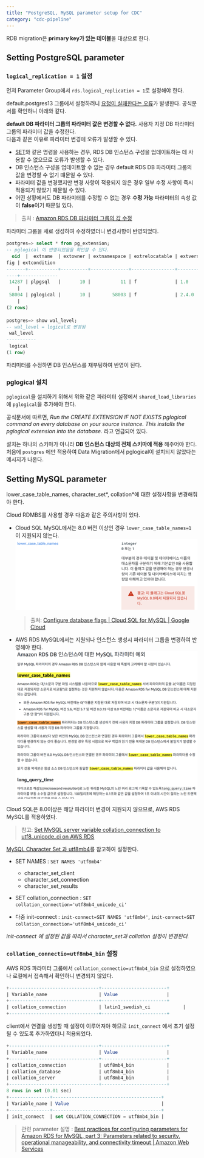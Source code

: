 ```yaml
---
title: "PostgreSQL, MySQL parameter setup for CDC"
category: "cdc-pipeline"
---
```


RDB migration은 **primary key가 있는 테이블**을 대상으로 한다. 

## Setting PostgreSQL parameter

### `logical_replication = 1` 설정
먼저 Parameter Group에서 `rds.logical_replication = 1`로 설정해야 한다.

default.postgres13 그룹에서 설정하려니 <u>요청이 실패한다는 오류</u>가 발생한다. 
공식문서를 확인하니 아래와 같다.

**default DB 파라미터 그룹의 파라미터 값은 변경할 수 없다.**  사용자 지정 DB 파라미터 그룹의 파라미터 값을 수정한다.   
다음과 같은 이유로 파라미터 변경에 오류가 발생할 수 있다.
- [SET](https://dev.mysql.com/doc/refman/5.7/en/set-statement.html)와 같은 명령을 사용하는 경우, RDS DB 인스턴스 구성을 업데이트하는 데 사용할 수 없으므로 오류가 발생할 수 있다.
- DB 인스턴스 구성을 업데이트할 수 없는 경우 default RDS DB 파라미터 그룹의 값을 변경할 수 없기 떄문일 수 있다.
- 파라미터 값을 변경했지만 변경 사항이 적용되지 않은 경우 일부 수정 사항이 즉시 적용되기 않았기 때문일 수 있다.
- 어떤 상황에서도 DB 파라미터를 수정할 수 없는 경우 **수정 가능** 파라미터의 속성 값이 **false**이기 때문일 있다.
> 출처 : [Amazon RDS DB 파라미터 그룹의 값 수정](https://aws.amazon.com/ko/premiumsupport/knowledge-center/rds-modify-parameter-group-values/)

파라미터 그룹을 새로 생성하여 수정하였더니 변경사항이 반영되었다.

```sql
postgres=> select * from pg_extension;
-- pglogical 이 반영되었음을 확인할 수 있다.
  oid  |  extname  | extowner | extnamespace | extrelocatable | extversion | extcon
fig | extcondition 
-------+-----------+----------+--------------+----------------+------------+-------
----+--------------
 14287 | plpgsql   |       10 |           11 | f              | 1.0        |       
    | 
 58004 | pglogical |       10 |        58003 | f              | 2.4.0      |       
    | 
(2 rows)

postgres=> show wal_level;
-- wal_level = logical로 변경됨
 wal_level 
-----------
 logical
(1 row)
```

파리미터를 수정하면 DB 인스턴스를 재부팅하여 반영이 된다.

### pglogical 설치
`pglogical`을 설치하기 위해서 위와 같은 파라미터 설정에서 `shared_load_libraries`에 `pglogical`을 추가해야 한다.

공식문서에 따르면, *Run the CREATE EXTENSION IF NOT EXISTS pglogical command on every database on your source instance. This installs the pglogical extension into the database.* 라고 언급되어 있다.

설치는 하나의 스키마가 아니라 **DB 인스턴스 대상의 전체 스키마에 적용** 해주어야 한다. 처음에 `postgres` 에만 적용하여 Data Migration에서 pglogical이 설치되지 않았다는 메시지가 나온다.

## Setting MySQL parameter
lower_case_table_names, character_set*, collation*에 대한 설정사항을 변경해줘야 한다.

Cloud RDMBS를 사용할 경우 다음과 같은 주의사항이 있다.
- Cloud SQL MySQL에서는 8.0 버전 이상인 경우 `lower_case_table_names=1` 이 지원되지 않는다.  
        ![Untitled](../img/cloud-sql-lower-case.png)  
    > 출처: [Configure database flags | Cloud SQL for MySQL | Google Cloud](https://cloud.google.com/sql/docs/mysql/flags)

- AWS RDS MySQL에서는 지원되나 인스턴스 생성시 파라미터 그룹을 변경하여 반영해야  한다.  
    ![Untitled](../img/rds-lower-case.png)

Cloud SQL은 8.0이상은 해당 파라미터 변경이 지원되지 않으므로, AWS RDS MySQL를 적용하였다.

> 참고: [Set MySQL server variable collation_connection to utf8_unicode_ci on AWS RDS](https://stackoverflow.com/questions/35931530/set-mysql-server-variable-collation-connection-to-utf8-unicode-ci-on-aws-rds)

[MySQL Character Set 과 utf8mb4](https://hoing.io/archives/13254)를 참고하여 설정한다.

- SET NAMES : `SET NAMES 'utf8mb4'`
    - character_set_client
    - character_set_connection
    - character_set_results

- SET collation_connection : `SET collation_connection='utf8mb4_unicode_ci'`

- 다중 init-connect :  `init-connect=SET NAMES 'utf8mb4'`, `init-connect=SET collation_connection='utf8mb4_unicode_ci'`

*init-connect 에 설정된 값을 따라서 character_set과 collation 설정이 변경된다.*

### `collation_connectio=utf8mb4_bin` 설정
AWS RDS 파라미터 그룹에서 `collation_connectio=utf8mb4_bin` 으로 설정하였으나 로컬에서 접속해서 확인하니 변경되지 않았다.

```sql
+---------------------------------+------------------------+
| Variable_name                   | Value                  |
+---------------------------------+------------------------+
| collation_connection            | latin1_swedish_ci            |          |                  |
+---------------------------------+------------------------+
```

client에서 연결을 생성할 때 설정이 이루어져야 하므로 `init_connect` 에서 초기 설정될 수 있도록 추가하였더니 적용되었다.

```sql
+---------------------------------+------------------------+
| Variable_name                   | Value                  |
+---------------------------------+------------------------+
| collation_connection            | utf8mb4_bin            |
| collation_database              | utf8mb4_bin            |
| collation_server                | utf8mb4_bin            |                  |
+---------------------------------+------------------------+
8 rows in set (0.01 sec)
+---------------+----------------------------------------+
| Variable_name | Value                                  |
+---------------+----------------------------------------+
| init_connect  | set COLLATION_CONNECTION = utf8mb4_bin |
```

> 관련 parameter 설명 : [Best practices for configuring parameters for Amazon RDS for MySQL, part 3: Parameters related to security, operational manageability, and connectivity timeout | Amazon Web Services](https://aws.amazon.com/ko/blogs/database/best-practices-for-configuring-parameters-for-amazon-rds-for-mysql-part-3-parameters-related-to-security-operational-manageability-and-connectivity-timeout/)